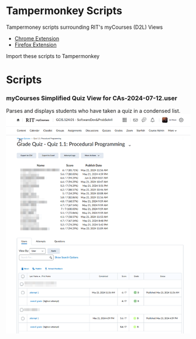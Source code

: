 # Tampermonkey Scripts
Tampermoney scripts surrounding RIT's myCourses (D2L) Views
- [Chrome Extension](https://chromewebstore.google.com/detail/tampermonkey/dhdgffkkebhmkfjojejmpbldmpobfkfo)
- [Firefox Extension](https://addons.mozilla.org/en-US/firefox/addon/tampermonkey/)

Import these scripts to Tampermonkey

# Scripts
### myCourses Simplified Quiz View for CAs-2024-07-12.user
Parses and displays students who have taken a quiz in a condensed list.
![myCourses quiz view for CAs that displays a condensed list of students on a table](quizView.png)